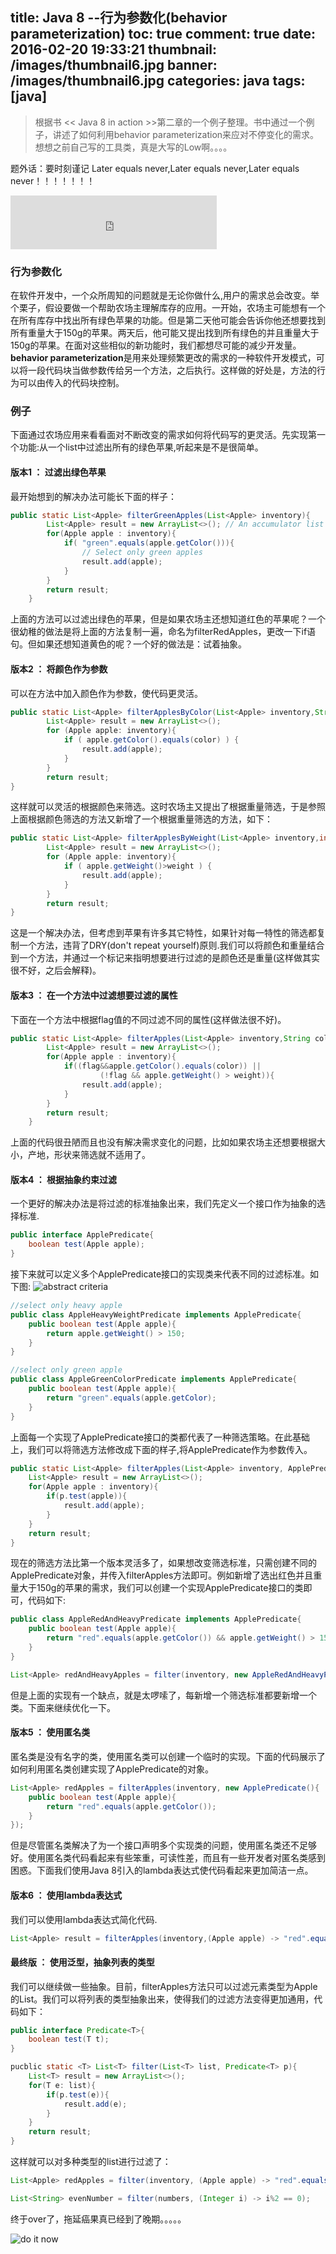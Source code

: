 title: Java 8 --行为参数化(behavior parameterization)
toc: true
comment: true
date: 2016-02-20 19:33:21
thumbnail: /images/thumbnail6.jpg
banner: /images/thumbnail6.jpg
categories: java
tags: [java]
---
> 根据书 << Java 8 in action >>第二章的一个例子整理。书中通过一个例子，讲述了如何利用behavior parameterization来应对不停变化的需求。想想之前自己写的工具类，真是大写的Low啊。。。。

题外话：要时刻谨记 Later equals never,Later equals never,Later equals never！！！！！！！

<!-- more -->



<iframe frameborder="no" border="0" marginwidth="0" marginheight="0" width=330 height=86 src="http://music.163.com/outchain/player?type=2&id=35090760&auto=0&height=66"></iframe>



### 行为参数化
在软件开发中，一个众所周知的问题就是无论你做什么,用户的需求总会改变。举个栗子，假设要做一个帮助农场主理解库存的应用。一开始，农场主可能想有一个在所有库存中找出所有绿色苹果的功能。但是第二天他可能会告诉你他还想要找到所有重量大于150g的苹果。两天后，他可能又提出找到所有绿色的并且重量大于150g的苹果。在面对这些相似的新功能时，我们都想尽可能的减少开发量。
**behavior parameterization**是用来处理频繁更改的需求的一种软件开发模式，可以将一段代码块当做参数传给另一个方法，之后执行。这样做的好处是，方法的行为可以由传入的代码块控制。



### 例子
下面通过农场应用来看看面对不断改变的需求如何将代码写的更灵活。先实现第一个功能:从一个list中过滤出所有的绿色苹果,听起来是不是很简单。

#### 版本1 ： 过滤出绿色苹果
最开始想到的解决办法可能长下面的样子：

```java
public static List<Apple> filterGreenApples(List<Apple> inventory){
        List<Apple> result = new ArrayList<>(); // An accumulator list for apples
        for(Apple apple : inventory){
            if( "green".equals(apple.getColor())){
                // Select only green apples
                result.add(apple);     
            }
        }
        return result;
    }

```
上面的方法可以过滤出绿色的苹果，但是如果农场主还想知道红色的苹果呢？一个很幼稚的做法是将上面的方法复制一遍，命名为filterRedApples，更改一下if语句。但如果还想知道黄色的呢？一个好的做法是：试着抽象。

#### 版本2 ： 将颜色作为参数
可以在方法中加入颜色作为参数，使代码更灵活。

```java
public static List<Apple> filterApplesByColor(List<Apple> inventory,String color) {
        List<Apple> result = new ArrayList<>();
        for (Apple apple: inventory){
            if ( apple.getColor().equals(color) ) {
                result.add(apple);
            }
        }
        return result;
}
```
这样就可以灵活的根据颜色来筛选。这时农场主又提出了根据重量筛选，于是参照上面根据颜色筛选的方法又新增了一个根据重量筛选的方法，如下：

```java
public static List<Apple> filterApplesByWeight(List<Apple> inventory,int weight) {
        List<Apple> result = new ArrayList<>();
        for (Apple apple: inventory){
            if ( apple.getWeight()>weight ) {
                result.add(apple);
            }
        }
        return result;
}

```
这是一个解决办法，但考虑到苹果有许多其它特性，如果针对每一特性的筛选都复制一个方法，违背了DRY(don't repeat yourself)原则.我们可以将颜色和重量结合到一个方法，并通过一个标记来指明想要进行过滤的是颜色还是重量(这样做其实很不好，之后会解释)。

#### 版本3 ： 在一个方法中过滤想要过滤的属性
下面在一个方法中根据flag值的不同过滤不同的属性(这样做法很不好)。

```java
public static List<Apple> filterApples(List<Apple> inventory,String color, int weight, boolean flag){
        List<Apple> result = new ArrayList<>();
        for(Apple apple : inventory){
            if((flag&&apple.getColor().equals(color)) || 
                    (!flag && apple.getWeight() > weight)){
                result.add(apple);
            }
        }
        return result;
    }
```
上面的代码很丑陋而且也没有解决需求变化的问题，比如如果农场主还想要根据大小，产地，形状来筛选就不适用了。

#### 版本4 ： 根据抽象约束过滤
一个更好的解决办法是将过滤的标准抽象出来，我们先定义一个接口作为抽象的选择标准.
```java
public interface ApplePredicate{
	boolean test(Apple apple);
}
```
接下来就可以定义多个ApplePredicate接口的实现类来代表不同的过滤标准。如下图:
![abstract criteria](/images/behavior.jpg)

```java
//select only heavy apple
public class AppleHeavyWeightPredicate implements ApplePredicate{ 
	public boolean test(Apple apple){
		return apple.getWeight() > 150;
	}
}

//select only green apple
public class AppleGreenColorPredicate implements ApplePredicate{ 
	public boolean test(Apple apple){
		return "green".equals(apple.getColor);
	}
}
```
上面每一个实现了ApplePredicate接口的类都代表了一种筛选策略。在此基础上，我们可以将筛选方法修改成下面的样子,将ApplePredicate作为参数传入。

```java
public static List<Apple> filterApples(List<Apple> inventory, ApplePredicate p){
	List<Apple> result = new ArrayList<>();
	for(Apple apple : inventory){
		if(p.test(apple)){
			result.add(apple);
		}
	}
	return result;
}
```
现在的筛选方法比第一个版本灵活多了，如果想改变筛选标准，只需创建不同的ApplePredicate对象，并传入filterApples方法即可。例如新增了选出红色并且重量大于150g的苹果的需求，我们可以创建一个实现ApplePredicate接口的类即可，代码如下:
```java
public class AppleRedAndHeavyPredicate implements ApplePredicate{
	public boolean test(Apple apple){
		return "red".equals(apple.getColor()) && apple.getWeight() > 150;
	}
}

List<Apple> redAndHeavyApples = filter(inventory, new AppleRedAndHeavyPredicate());
```
但是上面的实现有一个缺点，就是太啰嗦了，每新增一个筛选标准都要新增一个类。下面来继续优化一下。

#### 版本5 ： 使用匿名类
匿名类是没有名字的类，使用匿名类可以创建一个临时的实现。下面的代码展示了如何利用匿名类创建实现了ApplePredicate的对象。
```java
List<Apple> redApples = filterApples(inventory, new ApplePredicate(){
	public boolean test(Apple apple){
		return "red".equals(apple.getColor());
	}
});
```
但是尽管匿名类解决了为一个接口声明多个实现类的问题，使用匿名类还不足够好。使用匿名类代码看起来有些笨重，可读性差，而且有一些开发者对匿名类感到困惑。下面我们使用Java 8引入的lambda表达式使代码看起来更加简洁一点。

#### 版本6 ： 使用lambda表达式
我们可以使用lambda表达式简化代码.

```java
List<Apple> result = filterApples(inventory,(Apple apple) -> "red".equals(apple.getColor()));
```
#### 最终版 ： 使用泛型，抽象列表的类型
我们可以继续做一些抽象。目前，filterApples方法只可以过滤元素类型为Apple的List。我们可以将列表的类型抽象出来，使得我们的过滤方法变得更加通用，代码如下：
```java
public interface Predicate<T>{
	boolean test(T t);
}

pucblic static <T> List<T> filter(List<T> list, Predicate<T> p){
	List<T> result = new ArrayList<>();
	for(T e: list){
		if(p.test(e)){
			result.add(e);
		}
	}
	return result;
}
```
这样就可以对多种类型的list进行过滤了：

```java
List<Apple> redApples = filter(inventory, (Apple apple) -> "red".equals(apple.getColor()));

List<String> evenNumber = filter(numbers, (Integer i) -> i%2 == 0);
```

终于over了，拖延癌果真已经到了晚期。。。。。

![do it now](/images/delay.jpg)

